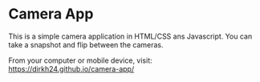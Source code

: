 # Camera App

This is a simple camera application in HTML/CSS ans Javascript. You can take a snapshot and flip between the cameras.

From your computer or mobile device, visit: https://dirkh24.github.io/camera-app/
